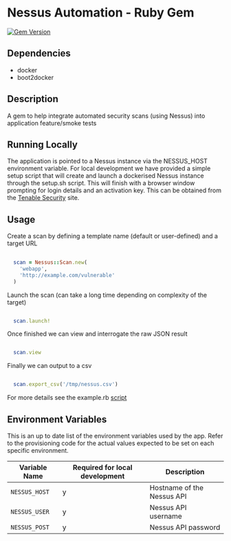 # Nessus Automation - Ruby Gem

[![Gem Version](https://badge.fury.io/rb/moj-nessus-automation.svg)](http://badge.fury.io/rb/moj-nessus-automation)

## Dependencies

+ docker
+ boot2docker

## Description

A gem to help integrate automated security scans (using Nessus) into application feature/smoke tests

## Running Locally

The application is pointed to a Nessus instance via the NESSUS_HOST environment variable. For local development we have provided a simple setup script that will create and launch a dockerised Nessus instance through the setup.sh script. This will finish with a browser window prompting for login details and an activation key. This can be obtained from the [Tenable Security](https://www.tenable.com/products/nessus-home) site.

## Usage

Create a scan by defining a template name (default or user-defined) and a target URL

```ruby
  
  scan = Nessus::Scan.new(
    'webapp',
    'http://example.com/vulnerable'
  )

```

Launch the scan (can take a long time depending on complexity of the target)

```ruby

  scan.launch!

```

Once finished we can view and interrogate the raw JSON result

```ruby

  scan.view

```

Finally we can output to a csv

```ruby

  scan.export_csv('/tmp/nessus.csv')

```

For more details see the example.rb [script](https://github.com/ministryofjustice/nessus-automation/blob/master/lib/example.rb)


## Environment Variables

This is an up to date list of the environment variables used by the app.
Refer to the provisioning code for the actual values expected to be set on each
specific environment.

Variable Name          | Required for local development | Description
-----------------------| ------------------------------ | -----------------------------
`NESSUS_HOST`          | y                              | Hostname of the Nessus API
`NESSUS_USER`          | y                              | Nessus API username
`NESSUS_POST`          | y                              | Nessus API password